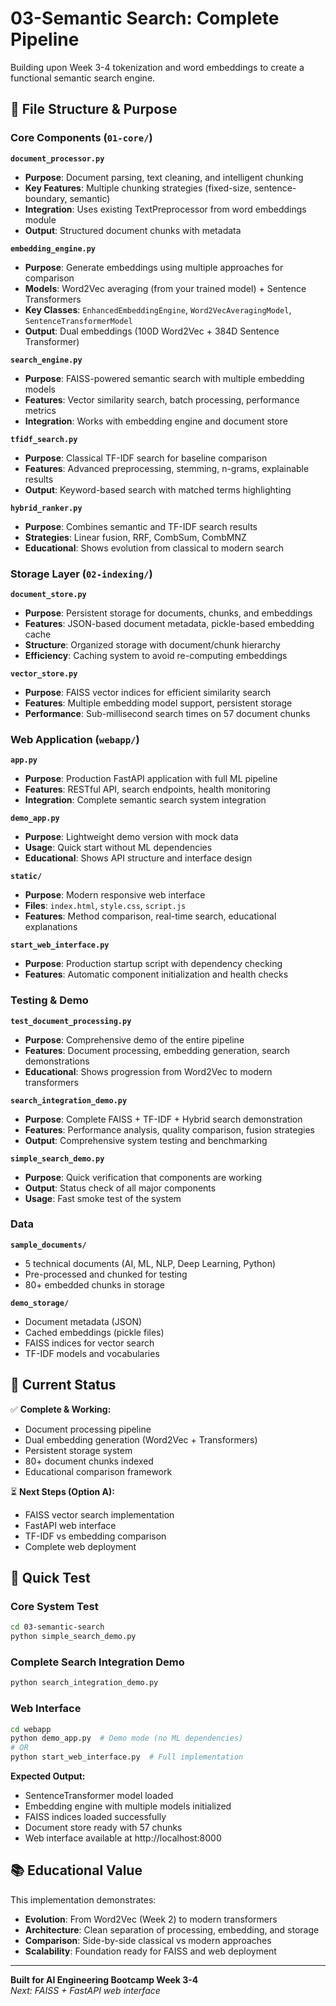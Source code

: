 # 03-Semantic Search: Complete Pipeline

Building upon Week 3-4 tokenization and word embeddings to create a functional semantic search engine.

## 📁 File Structure & Purpose

### Core Components (`01-core/`)

**`document_processor.py`**
- **Purpose**: Document parsing, text cleaning, and intelligent chunking
- **Key Features**: Multiple chunking strategies (fixed-size, sentence-boundary, semantic)
- **Integration**: Uses existing TextPreprocessor from word embeddings module
- **Output**: Structured document chunks with metadata

**`embedding_engine.py`**
- **Purpose**: Generate embeddings using multiple approaches for comparison
- **Models**: Word2Vec averaging (from your trained model) + Sentence Transformers
- **Key Classes**: `EnhancedEmbeddingEngine`, `Word2VecAveragingModel`, `SentenceTransformerModel`
- **Output**: Dual embeddings (100D Word2Vec + 384D Sentence Transformer)

**`search_engine.py`**
- **Purpose**: FAISS-powered semantic search with multiple embedding models
- **Features**: Vector similarity search, batch processing, performance metrics
- **Integration**: Works with embedding engine and document store

**`tfidf_search.py`**
- **Purpose**: Classical TF-IDF search for baseline comparison
- **Features**: Advanced preprocessing, stemming, n-grams, explainable results
- **Output**: Keyword-based search with matched terms highlighting

**`hybrid_ranker.py`**
- **Purpose**: Combines semantic and TF-IDF search results
- **Strategies**: Linear fusion, RRF, CombSum, CombMNZ
- **Educational**: Shows evolution from classical to modern search

### Storage Layer (`02-indexing/`)

**`document_store.py`**
- **Purpose**: Persistent storage for documents, chunks, and embeddings
- **Features**: JSON-based document metadata, pickle-based embedding cache
- **Structure**: Organized storage with document/chunk hierarchy
- **Efficiency**: Caching system to avoid re-computing embeddings

**`vector_store.py`**
- **Purpose**: FAISS vector indices for efficient similarity search
- **Features**: Multiple embedding model support, persistent storage
- **Performance**: Sub-millisecond search times on 57 document chunks

### Web Application (`webapp/`)

**`app.py`**
- **Purpose**: Production FastAPI application with full ML pipeline
- **Features**: RESTful API, search endpoints, health monitoring
- **Integration**: Complete semantic search system integration

**`demo_app.py`**
- **Purpose**: Lightweight demo version with mock data
- **Usage**: Quick start without ML dependencies
- **Educational**: Shows API structure and interface design

**`static/`**
- **Purpose**: Modern responsive web interface
- **Files**: `index.html`, `style.css`, `script.js`
- **Features**: Method comparison, real-time search, educational explanations

**`start_web_interface.py`**
- **Purpose**: Production startup script with dependency checking
- **Features**: Automatic component initialization and health checks

### Testing & Demo

**`test_document_processing.py`**
- **Purpose**: Comprehensive demo of the entire pipeline
- **Features**: Document processing, embedding generation, search demonstrations
- **Educational**: Shows progression from Word2Vec to modern transformers

**`search_integration_demo.py`**
- **Purpose**: Complete FAISS + TF-IDF + Hybrid search demonstration
- **Features**: Performance analysis, quality comparison, fusion strategies
- **Output**: Comprehensive system testing and benchmarking

**`simple_search_demo.py`**
- **Purpose**: Quick verification that components are working
- **Output**: Status check of all major components
- **Usage**: Fast smoke test of the system

### Data

**`sample_documents/`**
- 5 technical documents (AI, ML, NLP, Deep Learning, Python)
- Pre-processed and chunked for testing
- 80+ embedded chunks in storage

**`demo_storage/`**
- Document metadata (JSON)
- Cached embeddings (pickle files)
- FAISS indices for vector search
- TF-IDF models and vocabularies

## 🚀 Current Status

✅ **Complete & Working:**
- Document processing pipeline
- Dual embedding generation (Word2Vec + Transformers)
- Persistent storage system
- 80+ document chunks indexed
- Educational comparison framework

⏳ **Next Steps (Option A):**
- FAISS vector search implementation
- FastAPI web interface
- TF-IDF vs embedding comparison
- Complete web deployment

## 🧪 Quick Test

### Core System Test
```bash
cd 03-semantic-search
python simple_search_demo.py
```

### Complete Search Integration Demo  
```bash
python search_integration_demo.py
```

### Web Interface
```bash
cd webapp
python demo_app.py  # Demo mode (no ML dependencies)
# OR
python start_web_interface.py  # Full implementation
```

**Expected Output:**
- SentenceTransformer model loaded
- Embedding engine with multiple models initialized
- FAISS indices loaded successfully  
- Document store ready with 57 chunks
- Web interface available at http://localhost:8000

## 📚 Educational Value

This implementation demonstrates:
- **Evolution**: From Word2Vec (Week 2) to modern transformers
- **Architecture**: Clean separation of processing, embedding, and storage
- **Comparison**: Side-by-side classical vs modern approaches
- **Scalability**: Foundation ready for FAISS and web deployment

---

**Built for AI Engineering Bootcamp Week 3-4**  
*Next: FAISS + FastAPI web interface*